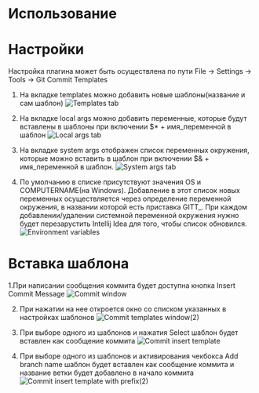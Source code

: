 # Использование

# Настройки

Настройка плагина может быть осуществлена по пути File -> Settings -> Tools -> Git Commit Templates
1. На вкладке templates можно добавить новые шаблоны(название и сам шаблон)
  ![Templates tab](../images/settings_templates_tab.png)

2. На вкладке local args можно добавить переменные, которые будут вставлены в шаблоны при включении $* + имя_переменной в шаблон
  ![Local args tab](../images/settings_local_args_tab.png)

3. На вкладке system args отображен список переменных окружения, которые можно вставить в шаблон при включении $& + имя_переменной в шаблон.
  ![System args tab](../images/settings_sys_args_tab.png)

4. По умолчанию в списке присутствуют значения OS и COMPUTERNAME(на Windows). Добавление в этот список новых переменных осуществляется через определение переменной окружения, в названии которой есть приставка GITT_. При каждом добавлении/удалении системной переменной окружения нужно будет перезарустить Intellij Idea для того, чтобы список обновился.
  ![Environment variables](../images/environment_variables.png)


# Вставка шаблона

1.При написании сообщения коммита будет доступна кнопка Insert Commit Message
  ![Commit window](../images/commit_window.png)

2. При нажатии на нее откроется окно со списком указанных в настройках шаблонов
  ![Commit templates window(2)](../images/commit_templates_window.png)

3. При выборе одного из шаблонов и нажатия Select шаблон будет вставлен как сообщение коммита
  ![Commit insert template](../images/commit_insert_template.png)

4. При выборе одного из шаблонов и активирования чекбокса Add branch name шаблон будет вставлен как сообщение коммита и название ветки будет добавлено в начало коммита
  ![Commit insert template with prefix(2)](../images/commit_insert_template_with_prefix.png)

